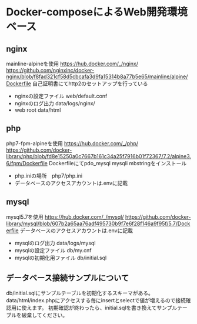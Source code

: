 # Docker-composeによるWeb開発環境ベース

## nginx
mainline-alpineを使用
<https://hub.docker.com/_/nginx/>
<https://github.com/nginxinc/docker-nginx/blob/f8fad321cf58d5cbcafa3d9fa15314b8a77b5e65/mainline/alpine/Dockerfile>
自己証明書にてhttp2のセットアップを行っている

* nginxの設定ファイル web/default.conf
* nginxのログ出力     data/logs/nginx/
* web root  data/html


## php
php7-fpm-alpineを使用
<https://hub.docker.com/_/php/>
<https://github.com/docker-library/php/blob/fd8e15250a0c7667b161c34a25f7916b01f72367/7.2/alpine3.6/fpm/Dockerfile>
Dockerfileにてpdo_mysql mysqli mbstringをインストール

* php.iniの場所　php7/php.ini
* データベースのアクセスアカウントは.envに記載

## mysql
mysql5.7を使用
<https://hub.docker.com/_/mysql/>
<https://github.com/docker-library/mysql/blob/607b2a65aa76adf495730b9f7e6f28f146a9f95f/5.7/Dockerfile>
データベースのアクセスアカウントは.envに記載

* mysqlのログ出力 data/logs/mysql
* mysqlの設定ファイル db/my.cnf
* mysqlの初期化用ファイル db/initial.sql


## データベース接続サンプルについて
db/initial.sqlにサンプルテーブルを初期化するスキーマがある。
data/html/index.phpにアクセスする毎にinsertとselectで値が増えるので接続確認用に使えます。
初期確認が終わったら、initial.sqlを書き換えてサンプルテーブルを破棄してください。

